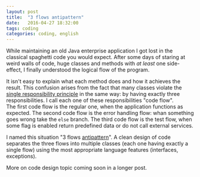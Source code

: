 ```yaml
---
layout: post
title:  "3 flows antipattern"
date:   2016-04-27 18:32:00
tags: coding
categories: coding, english
---
```

While maintaining an old Java enterprise application I got lost in the classical spaghetti code you would expect. After some days of staring at weird walls of code, huge classes and methods with *at least* one side-effect, I finally understood the logical flow of the program.

It isn't easy to explain what each method does and how it achieves the result. This confusion arises from the fact that many classes violate the [single responsibility principle](https://en.wikipedia.org/wiki/Single_responsibility_principle) in the same way: by having exactly three responsibilities. I call each one of these responsibilities "code flow".  
The first code flow is the regular one, when the application functions as expected. The second code flow is the error handling flow: whan something goes wrong take the `else` branch. The third code flow is the test flow, when some flag is enabled return predefined data or do not call external services.

I named this situation "3 flows [antipattern](https://en.wikipedia.org/wiki/Anti-pattern)". A clean design of code separates the three flows into multiple classes (each one having exactly a single flow) using the most appropriate language features (interfaces, exceptions).

More on code design topic coming soon in a longer post.
